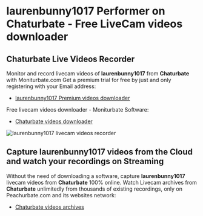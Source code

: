 # laurenbunny1017 Performer on Chaturbate - Free LiveCam videos downloader

## Chaturbate Live Videos Recorder

Monitor and record livecam videos of **laurenbunny1017** from **Chaturbate** with Moniturbate.com
Get a premium trial for free by just and only registering with your Email address:
* [laurenbunny1017 Premium videos downloader](https://moniturbate.com/request-demo-licence-key.html)

Free livecam videos downloader - Moniturbate Software:
* [Chaturbate videos downloader](https://moniturbate.com/moniturbate-download-software.html)

![laurenbunny1017 livecam videos recorder](https://peachurnet.com/templates/moniturbate-software.png)


## Capture laurenbunny1017 videos from the Cloud and watch your recordings on Streaming

Without the need of downloading a software, capture **laurenbunny1017** livecam videos from **Chaturbate** 100% online.
Watch Livecam archives from **Chaturbate** unlimitedly from thousands of existing recordings, only on Peachurbate.com and its websites network:
* [Chaturbate videos archives](https://peachurnet.com/)